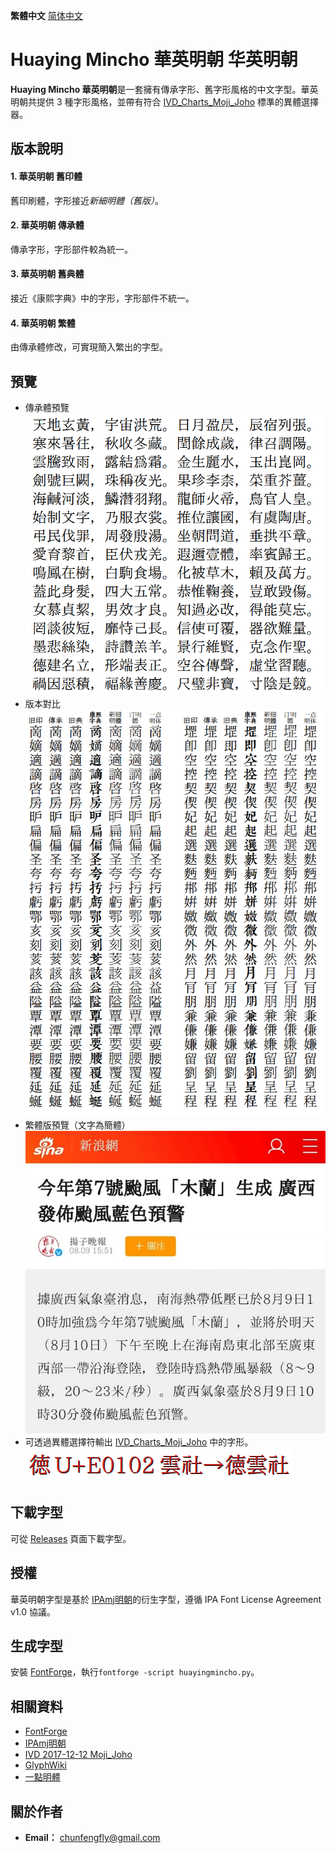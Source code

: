 **繁體中文** [简体中文](README-SC.md#Huaying-Mincho-华英明朝-華英明朝)
# Huaying Mincho 華英明朝 华英明朝
**Huaying Mincho 華英明朝**是一套擁有傳承字形、舊字形風格的中文字型。華英明朝共提供 3 種字形風格，並帶有符合 [IVD_Charts_Moji_Joho](https://unicode.org/ivd/data/2017-12-12/IVD_Charts_Moji_Joho.pdf) 標準的異體選擇器。
## 版本說明
#### 1. 華英明朝 舊印體
舊印刷體，字形接近*新細明體（舊版）*。
#### 2. 華英明朝 傳承體
傳承字形，字形部件較為統一。
#### 3. 華英明朝 舊典體
接近《康熙字典》中的字形，字形部件不統一。
#### 4. 華英明朝 繁體
由傳承體修改，可實現簡入繁出的字型。
## 預覽
* 傳承體預覽  
![image](./pic/hy0001.png)  
* 版本對比  
![image](./pic/hy0002.png)  
* 繁體版預覽（文字為簡體）  
![image](./pic/hy0001.jpg)  
* 可透過異體選擇符輸出 [IVD_Charts_Moji_Joho](https://unicode.org/ivd/data/2017-12-12/IVD_Charts_Moji_Joho.pdf) 中的字形。  
![image](./pic/hy0003.png)  
## 下載字型
可從 [Releases](https://github.com/GuiWonder/HuayingMincho/releases) 頁面下載字型。
## 授權
華英明朝字型是基於 [IPAmj明朝](https://moji.or.jp/mojikiban/font/)的衍生字型，遵循 IPA Font License Agreement v1.0 協議。
## 生成字型
安裝 [FontForge](https://github.com/fontforge/fontforge)，執行`fontforge -script huayingmincho.py`。
## 相關資料
* [FontForge](https://github.com/fontforge/fontforge)
* [IPAmj明朝](https://moji.or.jp/mojikiban/font/)
* [IVD 2017-12-12 Moji_Joho](https://unicode.org/ivd/data/2017-12-12/IVD_Charts_Moji_Joho.pdf)
* [GlyphWiki](https://glyphwiki.org/)
* [一點明體](https://github.com/ichitenfont/I.Ming)
## 關於作者
- **Email：** chunfengfly@gmail.com
